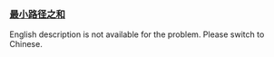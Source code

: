 ### [最小路径之和](https://leetcode.com/problems/0i0mDW)

<p>English description is not available for the problem. Please switch to Chinese.</p>
